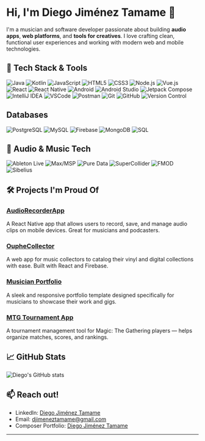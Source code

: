 # Hi, I'm Diego Jiménez Tamame 👋

I'm a musician and software developer passionate about building **audio apps**, **web platforms**, and **tools for creatives**. I love crafting clean, functional user experiences and working with modern web and mobile technologies.

## 🚀 Tech Stack & Tools

![Java](https://img.shields.io/badge/-Java-007396?style=flat&logo=java&logoColor=white)
![Kotlin](https://img.shields.io/badge/-Kotlin-0095D5?style=flat&logo=kotlin&logoColor=white)
![JavaScript](https://img.shields.io/badge/-JavaScript-F7DF1E?style=flat&logo=javascript&logoColor=black)
![HTML5](https://img.shields.io/badge/-HTML5-E34F26?style=flat&logo=html5&logoColor=white)
![CSS3](https://img.shields.io/badge/-CSS3-1572B6?style=flat&logo=css3&logoColor=white)
![Node.js](https://img.shields.io/badge/-Node.js-339933?style=flat&logo=node.js&logoColor=white)
![Vue.js](https://img.shields.io/badge/-Vue.js-4FC08D?style=flat&logo=vue.js&logoColor=white)
![React](https://img.shields.io/badge/-React-61DAFB?style=flat&logo=react&logoColor=black)
![React Native](https://img.shields.io/badge/-React_Native-61DAFB?style=flat&logo=react&logoColor=black)
![Android](https://img.shields.io/badge/-Android-3DDC84?style=flat&logo=android&logoColor=white)
![Android Studio](https://img.shields.io/badge/-Android_Studio-3DDC84?style=flat&logo=android&logoColor=white)
![Jetpack Compose](https://img.shields.io/badge/-Jetpack_Compose-4285F4?style=flat&logo=android&logoColor=white)
![IntelliJ IDEA](https://img.shields.io/badge/-IntelliJ_IDEA-000000?style=flat&logo=intellij-idea&logoColor=white)
![VSCode](https://img.shields.io/badge/-VSCode-007ACC?style=flat&logo=visual-studio-code&logoColor=white)
![Postman](https://img.shields.io/badge/-Postman-FF6C37?style=flat&logo=postman&logoColor=white)
![Git](https://img.shields.io/badge/-Git-F05032?style=flat&logo=git&logoColor=white)
![GitHub](https://img.shields.io/badge/-GitHub-181717?style=flat&logo=github&logoColor=white)
![Version Control](https://img.shields.io/badge/-Version_Control-0052CC?style=flat&logo=git&logoColor=white)

## Databases

![PostgreSQL](https://img.shields.io/badge/-PostgreSQL-336791?style=flat&logo=postgresql&logoColor=white)
![MySQL](https://img.shields.io/badge/-MySQL-4479A1?style=flat&logo=mysql&logoColor=white)
![Firebase](https://img.shields.io/badge/-Firebase-FFCA28?style=flat&logo=firebase&logoColor=black)
![MongoDB](https://img.shields.io/badge/-MongoDB-47A248?style=flat&logo=mongodb&logoColor=white)
![SQL](https://img.shields.io/badge/-SQL-003B57?style=flat&logo=sqlite&logoColor=white)

## 🎵 Audio & Music Tech

![Ableton Live](https://img.shields.io/badge/-Ableton_Live-000000?style=flat&logo=ableton&logoColor=white)
![Max/MSP](https://img.shields.io/badge/-Max/MSP-FF0000?style=flat&logo=max&logoColor=white)
![Pure Data](https://img.shields.io/badge/-Pure_Data-4E91D9?style=flat&logo=pure-data&logoColor=white)
![SuperCollider](https://img.shields.io/badge/-SuperCollider-6F42C1?style=flat&logo=supercollider&logoColor=white)
![FMOD](https://img.shields.io/badge/-FMOD-000000?style=flat&logo=fmod&logoColor=white)
![Sibelius](https://img.shields.io/badge/-Sibelius-003366?style=flat&logo=sibelius&logoColor=white)


## 🛠 Projects I'm Proud Of

### [AudioRecorderApp](https://github.com/DiegoJimenezTamame/AudioRecorderApp)  
A React Native app that allows users to record, save, and manage audio clips on mobile devices. Great for musicians and podcasters.

### [OupheCollector](https://github.com/DiegoJimenezTamame/OupheCollector)  
A web app for music collectors to catalog their vinyl and digital collections with ease. Built with React and Firebase.

### [Musician Portfolio](https://github.com/DiegoJimenezTamame/musician-portfolio)  
A sleek and responsive portfolio template designed specifically for musicians to showcase their work and gigs.

### [MTG Tournament App](https://github.com/DiegoJimenezTamame/mtg-tournament-app)  
A tournament management tool for Magic: The Gathering players — helps organize matches, scores, and rankings.

## 📈 GitHub Stats

![Diego's GitHub stats](https://github-readme-stats.vercel.app/api?username=DiegoJimenezTamame&show_icons=true&theme=radical)

## 📫 Reach out!

- LinkedIn: [Diego Jiménez Tamame](https://www.linkedin.com/in/diego-jim%C3%A9nez-tamame-ma-307aa026/)
- Email: djimeneztamame@gmail.com
- Composer Portfolio: [Diego Jiménez Tamame](https://diegojimeneztamame.com/)

---

